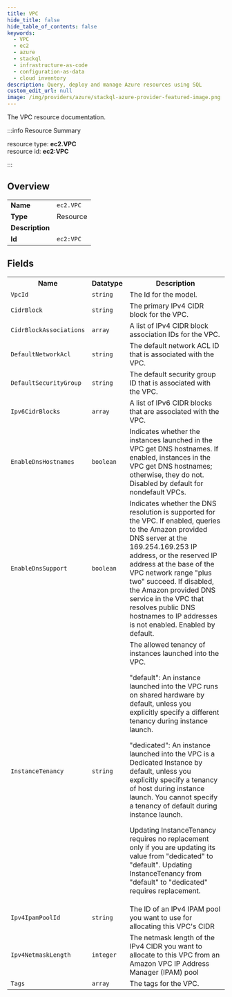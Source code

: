 ```yaml
---
title: VPC
hide_title: false
hide_table_of_contents: false
keywords:
  - VPC
  - ec2
  - azure
  - stackql
  - infrastructure-as-code
  - configuration-as-data
  - cloud inventory
description: Query, deploy and manage Azure resources using SQL
custom_edit_url: null
image: /img/providers/azure/stackql-azure-provider-featured-image.png
---
```

The VPC resource documentation.

:::info Resource Summary

<div class="row">
<div class="providerDocColumn">
<span>resource type:&nbsp;<b>ec2.VPC</b></span><br />
<span>resource id:&nbsp;<b>ec2:VPC</b></span><br />
</div>
</div>

:::

## Overview
<table><tbody>
<tr><td><b>Name</b></td><td><code>ec2.VPC</code></td></tr>
<tr><td><b>Type</b></td><td>Resource</td></tr>
<tr><td><b>Description</b></td><td></td></tr>
<tr><td><b>Id</b></td><td><code>ec2:VPC</code></td></tr>
</tbody></table>

## Fields
<table><tbody>
<tr><th>Name</th><th>Datatype</th><th>Description</th></tr>
<tr><td><code>VpcId</code></td><td><code>string</code></td><td>The Id for the model.</td></tr><tr><td><code>CidrBlock</code></td><td><code>string</code></td><td>The primary IPv4 CIDR block for the VPC.</td></tr><tr><td><code>CidrBlockAssociations</code></td><td><code>array</code></td><td>A list of IPv4 CIDR block association IDs for the VPC.</td></tr><tr><td><code>DefaultNetworkAcl</code></td><td><code>string</code></td><td>The default network ACL ID that is associated with the VPC.</td></tr><tr><td><code>DefaultSecurityGroup</code></td><td><code>string</code></td><td>The default security group ID that is associated with the VPC.</td></tr><tr><td><code>Ipv6CidrBlocks</code></td><td><code>array</code></td><td>A list of IPv6 CIDR blocks that are associated with the VPC.</td></tr><tr><td><code>EnableDnsHostnames</code></td><td><code>boolean</code></td><td>Indicates whether the instances launched in the VPC get DNS hostnames. If enabled, instances in the VPC get DNS hostnames; otherwise, they do not. Disabled by default for nondefault VPCs.</td></tr><tr><td><code>EnableDnsSupport</code></td><td><code>boolean</code></td><td>Indicates whether the DNS resolution is supported for the VPC. If enabled, queries to the Amazon provided DNS server at the 169.254.169.253 IP address, or the reserved IP address at the base of the VPC network range "plus two" succeed. If disabled, the Amazon provided DNS service in the VPC that resolves public DNS hostnames to IP addresses is not enabled. Enabled by default.</td></tr><tr><td><code>InstanceTenancy</code></td><td><code>string</code></td><td>The allowed tenancy of instances launched into the VPC.

"default": An instance launched into the VPC runs on shared hardware by default, unless you explicitly specify a different tenancy during instance launch.

"dedicated": An instance launched into the VPC is a Dedicated Instance by default, unless you explicitly specify a tenancy of host during instance launch. You cannot specify a tenancy of default during instance launch.

Updating InstanceTenancy requires no replacement only if you are updating its value from "dedicated" to "default". Updating InstanceTenancy from "default" to "dedicated" requires replacement.</td></tr><tr><td><code>Ipv4IpamPoolId</code></td><td><code>string</code></td><td>The ID of an IPv4 IPAM pool you want to use for allocating this VPC's CIDR</td></tr><tr><td><code>Ipv4NetmaskLength</code></td><td><code>integer</code></td><td>The netmask length of the IPv4 CIDR you want to allocate to this VPC from an Amazon VPC IP Address Manager (IPAM) pool</td></tr><tr><td><code>Tags</code></td><td><code>array</code></td><td>The tags for the VPC.</td></tr>
</tbody></table>